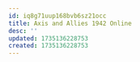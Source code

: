 ```yaml
---
id: iq8g71uup168bvb6sz21occ
title: Axis and Allies 1942 Online
desc: ''
updated: 1735136228753
created: 1735136228753
---
```

